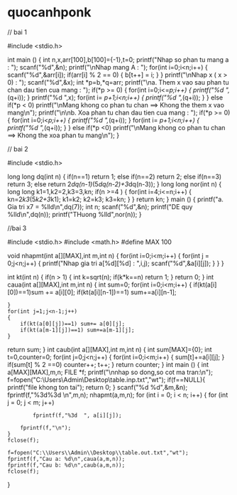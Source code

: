 # quocanhponk



// bai 1



#include <stdio.h>

int main ()
{
	int n,x,arr[100],b[100]={-1},t=0;
	printf("Nhap so phan tu mang a : ");
	scanf("%d",&n);
	printf("\nNhap mang A : ");
	for(int i=0;i<n;i++)
	{
		scanf("%d",&arr[i]);
		if(arr[i] % 2 == 0)
		{
			b[t++] = i;
		}
	}
	printf("\nNhap x ( x > 0) : ");
	scanf("%d",&x);
	int *p=b,*q=arr;
	printf("\na. Them x vao sau phan tu chan dau tien cua mang : ");
	if(*p >= 0)
	{
		for(int i=0;i<=*p;i++)
		{
			printf("%d ",*(q+i));
		}
		printf("%d ",x);
		for(int i= *p+1;i<n;i++)
		{
			printf("%d ",*(q+i));
		}
	} else if(*p < 0) printf("\nMang khong co phan tu chan ==> Khong the them x vao mang\n");
	printf("\n\nb. Xoa phan tu chan dau tien cua mang : ");
	if(*p >= 0)
	{
		for(int i=0;i<*p;i++)
		{
			printf("%d ",*(q+i));
		}
		for(int i= *p+1;i<n;i++)
		{
			printf("%d ",*(q+i));
		}
	} else if(*p <0) printf("\nMang khong co phan tu chan ==> Khong the xoa phan tu mang\n");
}


// bai 2

#include <stdio.h>

long long dq(int n)
{
	if(n==1) return 1;
	else if(n==2) return 2;
	else if(n==3) return 3;
	else return 2*dq(n-1)*(5*dq(n-2)+3*dq(n-3));
}
long long nor(int n)
{
	long long k1=1,k2=2,k3=3,kn;
	if(n >=4 )
	{
		for(int i=4;i<=n;i++)
		{
			kn=2*k3*(5*k2+3*k1);
			k1=k2;
			k2=k3;
			k3=kn;
		}
	}
	return kn;
}
main ()
{
	printf("a. Gia tri x7 = %lld\n",dq(7));
	int n;
	scanf("%d",&n);
	printf("DE quy %lld\n",dq(n));
	printf("THuong %lld",nor(n));
}


//bai 3

#include <stdio.h>
#include <math.h>
#define MAX 100


void nhapmt(int a[][MAX],int m,int n)
{
	for(int i=0;i<m;i++)
	{
		for(int j = 0;j<n;j++)
		{
			printf("Nhap gia tri a[%d][%d] : ",i,j);
			scanf("%d",&a[i][j]);
		}
	}
}

int kt(int n)
{
	if(n > 1)
	{
		int k=sqrt(n);
		if(k*k==n) return 1;
	}
	return 0;
}
int caua(int a[][MAX],int m,int n)
{
	int sum=0;
	for(int i=0;i<m;i++)
	{
		if(kt(a[i][0])==1)sum += a[i][0];
		if(kt(a[i][n-1])==1) sum+=a[i][n-1];
	
	}
	for(int j=1;j<n-1;j++)
	{
		if(kt(a[0][j])==1) sum+= a[0][j];
		if(kt(a[m-1][j])==1) sum+=a[m-1][j];
	}
return sum;
}
int caub(int a[][MAX],int m,int n)
{
	int sum[MAX]={0};
	int t=0,counter=0;
	for(int j=0;j<n;j++)
	{
		for(int i=0;i<m;i++)
		{
			sum[t]+=a[i][j];
		}
		if(sum[t] % 2 ==0) counter++;
		t++;
	}
	return counter;
}
int main ()
{
	int a[MAX][MAX],m,n;
	FILE *f;
	printf("\nnhap so dong,so cot ma tran:\n");	
    f=fopen("C:\\Users\\Admin\\Desktop\\table.inp.txt","wt");
    if(f==NULL){
    	printf("file khong ton tai");
    	return 0;
	}
    scanf("%d %d",&m,&n);
    fprintf(f,"%3d%3d \n",m,n);
    nhapmt(a,m,n);
    for (int i = 0; i < n; i++)
    {
        for (int j = 0; j < m; j++)
        
            fprintf(f,"%3d  ", a[i][j]);
           
        fprintf(f,"\n");
    }
    fclose(f);
    
    f=fopen("C:\\Users\\Admin\\Desktop\\table.out.txt","wt");
    fprintf(f,"Cau a: %d\n",caua(a,m,n));
    fprintf(f,"Cau b: %d\n",caub(a,m,n));
    fclose(f);
    
    
	
}
